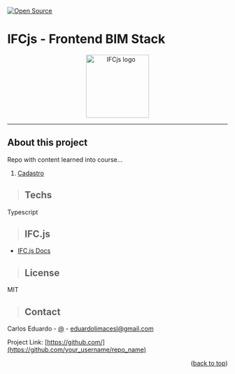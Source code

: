 [![Open Source](https://badges.frapsoft.com/os/v1/open-source.svg?v=103)](https://opensource.org/)

# **IFCjs - Frontend BIM Stack**

<div align="center">
  <img src="https://ifcjs.github.io/info/assets/images/logo-a326242dd945bcc271d193f7e6d2f054.png" alt="IFCjs logo" style="width:144px;"/>
</div>

<!-- ![IFCjs-logo](https://ifcjs.github.io/info/assets/images/logo-a326242dd945bcc271d193f7e6d2f054.png) -->


---
## About this project

Repo with content learned into course...

1. [Cadastro](./requirements/signup.md)

> ## Techs

Typescript

> ## IFC.js

 - [IFC.js Docs](https://ifcjs.github.io/info/)

> ## License

MIT

> ## Contact
Carlos Eduardo - [@](https://) - eduardolimacesl@gmail.com

Project Link: [https://github.com/](https://github.com/your_username/repo_name)

<p align="right">(<a href="#readme-top">back to top</a>)</p>